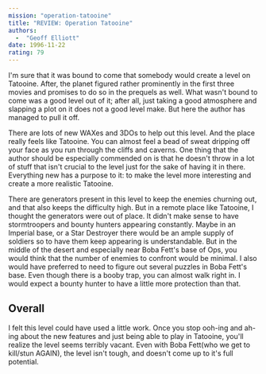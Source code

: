 ```yaml
---
mission: "operation-tatooine"
title: "REVIEW: Operation Tatooine"
authors: 
  -  "Geoff Elliott"
date: 1996-11-22
rating: 79
---
```


I'm sure that it was bound to come that somebody would create a level on Tatooine. After, the planet figured rather prominently in the first three movies and promises to do so in the prequels as well. What wasn't bound to come was a good level out of it; after all, just taking a good atmosphere and slapping a plot on it does not a good level make. But here the author has managed to pull it off.

There are lots of new WAXes and 3DOs to help out this level. And the place really feels like Tatooine. You can almost feel a bead of sweat dripping off your face as you run through the cliffs and caverns. One thing that the author should be especially commended on is that he doesn't throw in a lot of stuff that isn't crucial to the level just for the sake of having it in there. Everything new has a purpose to it: to make the level more interesting and create a more realistic Tatooine.

There are generators present in this level to keep the enemies churning out, and that also keeps the difficulty high. But in a remote place like Tatooine, I thought the generators were out of place. It didn't make sense to have stormtroopers and bounty hunters appearing constantly. Maybe in an Imperial base, or a Star Destroyer there would be an ample supply of soldiers so to have them keep appearing is understandable. But in the middle of the desert and especially near Boba Fett's base of Ops, you would think that the number of enemies to confront would be minimal. I also would have preferred to need to figure out several puzzles in Boba Fett's base. Even though there is a booby trap, you can almost walk right in. I would expect a bounty hunter to have a little more protection than that.

## Overall

I felt this level could have used a little work. Once you stop ooh-ing and ah-ing about the new features and just being able to play in Tatooine, you'll realize the level seems terribly vacant. Even with Boba Fett(who we get to kill/stun AGAIN), the level isn't tough, and doesn't come up to it's full potential.